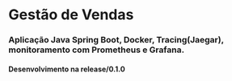 # Gestão de Vendas
### Aplicação Java Spring Boot, Docker, Tracing(Jaegar), monitoramento com Prometheus e Grafana.
#### Desenvolvimento na release/0.1.0

